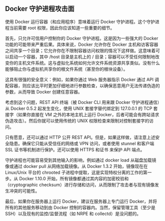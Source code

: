 ## Docker 守护进程攻击面

使用 Docker 运行容器（和应用程序）意味着运行 Docker 守护进程。这个守护进程当前需要 root 权限，因此你应该知道一些重要的细节。

首先，只允许可信用户控制你的 Docker 守护进程。这是因为一些强大的 Docker 功能的可能带来严重后果。具体来说，Docker 允许你在 Docker 主机和访客容器之间共享一个目录；它允许你在不限制容器访问权限的情况下这样做。这意味着可以启动一个容器，其中 /host 目录是主机上的 / 目录；容器可以不受任何限制地改变你的主机文件系统。这与虚拟化系统如何允许文件系统资源共享类似。没有什么能够阻止你与虚拟机共享你的根文件系统（甚至你的根块设备）。

这具有很强的安全意义：例如，如果你通过 Web 服务器指示 Docker 通过 API 调配容器，则应该比平时更加仔细地进行参数检查，以确保恶意用户无法传递伪造的参数，从而导致 Docker 创建任意容器。

考虑到这个问题，REST API 终端（被 Docker CLI 用来跟 Docker 守护进程通信）从 Docker 0.5.2 起发生变化，使用 UNIX 套接字替代绑定到 127.0.0.1 的 TCP 套接字（如果你直接在 VM 之外的本地主机上运行 Docker，后者可能会有跨站请求伪造攻击）。然后你就可以使用传统的 UNIX 权限检查来限制对控制套接字的访问。

只有愿意，还可以通过 HTTP 公开 REST API。但是，如果这样做，请注意上述安全隐患。确保它只能从受信任的网络或 VPN 访问，或者使用 stunnel 和客户端 SSL 证书等机制进行保护。还可以使用 HTTPS 和证书 来保护 API 端点。

守护进程也可能容易受到其他输入的影响，例如通过 docker load 从磁盘加载镜像或通过 docker pull 从网络加载镜像。从 Docker 1.3.2 开始，镜像现在在 Linux/Unix 平台的 chrooted 子进程中提取，这是实现特权分离的工作的第一步。从 Docker 1.10.0 开始，所有镜像都通过其内容的加密校验和（cryptographic checksum）进行存储和访问，从而限制了攻击者与现有镜像发生冲突的可能性。

最后，如果你在服务器上运行 Docker，建议在服务器上专门运行 Docker，并将所有的其他服务移动到由 Docker 控制的容器内。当然，保留管理工具（至少是 SSH）以及现有的监控/监督流程（如 NRPE 和 collectd）是没问题的。